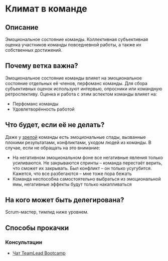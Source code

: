 # Климат в команде
## Описание
Эмоциональное состояние команды. Коллективная субъективная оценка участников команды повседневной работы, а также их собственных достижений.

## Почему ветка важна?
Эмоциональное состояние команды влияет на эмоциональное состояние отдельных её членов, перфоманс команды. Для сбора субъективных оценок используют интервью, опросники или командную ретроспективу. Оценка и работа с этим аспектом команды влияет на:
- Перфоманс команды
- Удовлетворённость работой

## Что будет, если её не делать?
Даже у [зрелой](team-maturity.md) команды есть эмоциональные спады, вызванные плохими результатами, конфликтами, уходом людей из команды. В случае, если не обращать на это внимание:
- На негативном эмоциональном фоне все негативные явления только усиливаются. Не закрываются спринты – команда перестаёт верить, что сможет их закрывать. Был конфликт – он только усугубится. Кажется, что все разбегаются – мне тоже пора бежать
- Команда неспособна самостоятельно выбраться из эмоциональной ямы, негативные эффекты будут только накапливаться

## На кого может быть делегирована?
Scrum-мастер, тимлид ниже уровнем.

## Способы прокачки
### Консультации
- [Чат TeamLead Bootcamp](https://t.me/teamlead_bootcamp)
